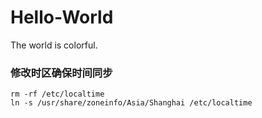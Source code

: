 # Hello-World
The world is colorful.

### 修改时区确保时间同步
```shell
rm -rf /etc/localtime
ln -s /usr/share/zoneinfo/Asia/Shanghai /etc/localtime
```
